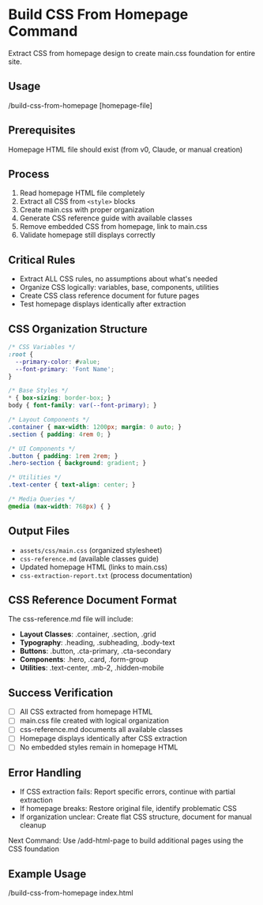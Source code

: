 # Build CSS From Homepage Command

Extract CSS from homepage design to create main.css foundation for entire site.

## Usage
/build-css-from-homepage [homepage-file]

## Prerequisites
Homepage HTML file should exist (from v0, Claude, or manual creation)

## Process
1. Read homepage HTML file completely
2. Extract all CSS from `<style>` blocks  
3. Create main.css with proper organization
4. Generate CSS reference guide with available classes
5. Remove embedded CSS from homepage, link to main.css
6. Validate homepage still displays correctly

## Critical Rules
- Extract ALL CSS rules, no assumptions about what's needed
- Organize CSS logically: variables, base, components, utilities
- Create CSS class reference document for future pages
- Test homepage displays identically after extraction

## CSS Organization Structure
```css
/* CSS Variables */
:root {
  --primary-color: #value;
  --font-primary: 'Font Name';
}

/* Base Styles */
* { box-sizing: border-box; }
body { font-family: var(--font-primary); }

/* Layout Components */
.container { max-width: 1200px; margin: 0 auto; }
.section { padding: 4rem 0; }

/* UI Components */
.button { padding: 1rem 2rem; }
.hero-section { background: gradient; }

/* Utilities */
.text-center { text-align: center; }

/* Media Queries */
@media (max-width: 768px) { }
```

## Output Files
- `assets/css/main.css` (organized stylesheet)
- `css-reference.md` (available classes guide) 
- Updated homepage HTML (links to main.css)
- `css-extraction-report.txt` (process documentation)

## CSS Reference Document Format
The css-reference.md file will include:
- **Layout Classes**: .container, .section, .grid
- **Typography**: .heading, .subheading, .body-text
- **Buttons**: .button, .cta-primary, .cta-secondary  
- **Components**: .hero, .card, .form-group
- **Utilities**: .text-center, .mb-2, .hidden-mobile

## Success Verification
- [ ] All CSS extracted from homepage HTML
- [ ] main.css file created with logical organization
- [ ] css-reference.md documents all available classes
- [ ] Homepage displays identically after CSS extraction
- [ ] No embedded styles remain in homepage HTML

## Error Handling
- If CSS extraction fails: Report specific errors, continue with partial extraction
- If homepage breaks: Restore original file, identify problematic CSS
- If organization unclear: Create flat CSS structure, document for manual cleanup

Next Command: Use /add-html-page to build additional pages using the CSS foundation

## Example Usage
/build-css-from-homepage index.html